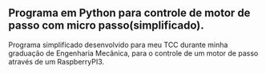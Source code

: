## Programa em Python para controle de motor de passo com micro passo(simplificado).

Programa simplificado desenvolvido para meu TCC durante minha graduação de Engenharia Mecânica, para o controle de um motor de passo através de um RaspberryPI3.
